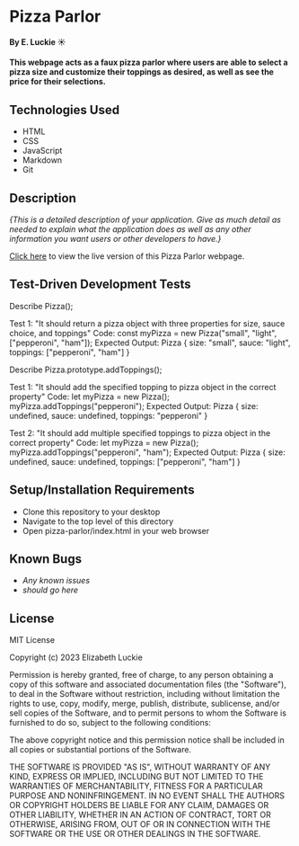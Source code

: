 # Pizza Parlor

#### By E. Luckie ☀️

#### This webpage acts as a faux pizza parlor where users are able to select a pizza size and customize their toppings as desired, as well as see the price for their selections.

## Technologies Used

* HTML
* CSS
* JavaScript
* Markdown
* Git

## Description

_{This is a detailed description of your application. Give as much detail as needed to explain what the application does as well as any other information you want users or other developers to have.}_

[Click here](https://eluckie.github.io/pizza-parlor/) to view the live version of this Pizza Parlor webpage.

## Test-Driven Development Tests
Describe Pizza();

Test 1: "It should return a pizza object with three properties for size, sauce choice, and toppings"
Code: const myPizza = new Pizza("small", "light", ["pepperoni", "ham"]);
Expected Output:
Pizza { size: "small", sauce: "light", toppings: ["pepperoni", "ham"] }

Describe Pizza.prototype.addToppings();

Test 1: "It should add the specified topping to pizza object in the correct property"
Code: 
let myPizza = new Pizza();
myPizza.addToppings("pepperoni");
Expected Output: 
Pizza { size: undefined, sauce: undefined, toppings: "pepperoni" }

Test 2: "It should add multiple specified toppings to pizza object in the correct property"
Code:
let myPizza = new Pizza();
myPizza.addToppings("pepperoni", "ham");
Expected Output:
Pizza { size: undefined, sauce: undefined, toppings: ["pepperoni", "ham"] }

## Setup/Installation Requirements

* Clone this repository to your desktop
* Navigate to the top level of this directory
* Open pizza-parlor/index.html in your web browser

## Known Bugs

* _Any known issues_
* _should go here_

## License

MIT License

Copyright (c) 2023 Elizabeth Luckie

Permission is hereby granted, free of charge, to any person obtaining a copy of this software and associated documentation files (the "Software"), to deal in the Software without restriction, including without limitation the rights to use, copy, modify, merge, publish, distribute, sublicense, and/or sell copies of the Software, and to permit persons to whom the Software is furnished to do so, subject to the following conditions:

The above copyright notice and this permission notice shall be included in all copies or substantial portions of the Software.

THE SOFTWARE IS PROVIDED "AS IS", WITHOUT WARRANTY OF ANY KIND, EXPRESS OR IMPLIED, INCLUDING BUT NOT LIMITED TO THE WARRANTIES OF MERCHANTABILITY, FITNESS FOR A PARTICULAR PURPOSE AND NONINFRINGEMENT. IN NO EVENT SHALL THE AUTHORS OR COPYRIGHT HOLDERS BE LIABLE FOR ANY CLAIM, DAMAGES OR OTHER LIABILITY, WHETHER IN AN ACTION OF CONTRACT, TORT OR OTHERWISE, ARISING FROM, OUT OF OR IN CONNECTION WITH THE SOFTWARE OR THE USE OR OTHER DEALINGS IN THE SOFTWARE.
